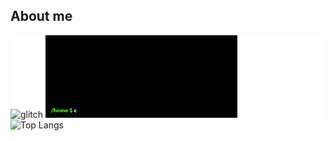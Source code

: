 ## About me
<div style="background-color : #fff">
<span align="left"><img src="https://i.gifer.com/NYRi.gif" alt="glitch" width="26%"></span>
<span align="left"><img src="https://github.com/4zaax/4zaax/blob/main/terminal%20(2).gif" alt="Greeting Exchange" width="61%"></span>
</div>
<img src="https://github-readme-stats.vercel.app/api/top-langs/?username=4zaax&layout=compact" alt="Top Langs" />

